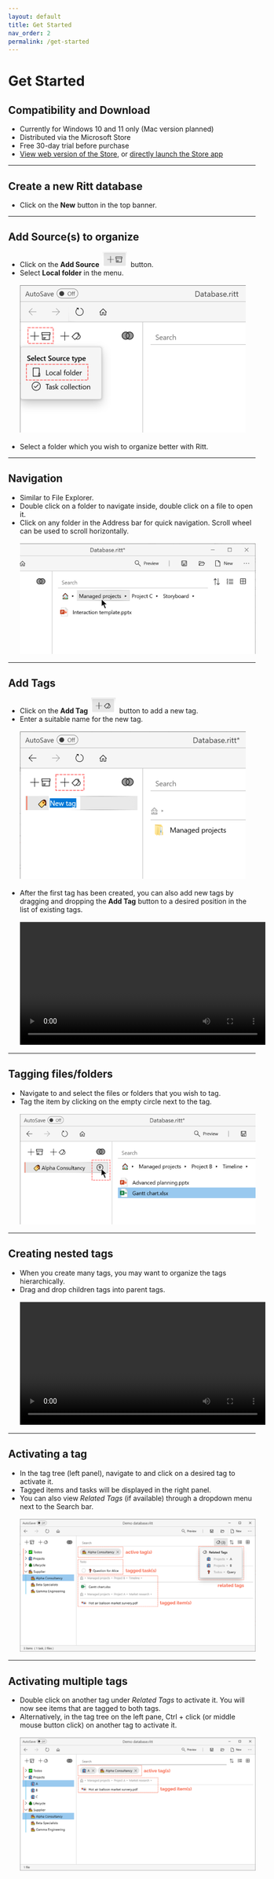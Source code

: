 ```yaml
---
layout: default
title: Get Started
nav_order: 2
permalink: /get-started
---
```


# Get Started

## Compatibility and Download

- Currently for Windows 10 and 11 only (Mac version planned)
- Distributed via the Microsoft Store
- Free 30-day trial before purchase
- [View web version of the Store](https://www.microsoft.com/store/apps/9N020ZXP2Z1G?cid=storebadge&ocid=badge), or [directly launch the Store app](ms-windows-store://pdp/?ProductId=9N020ZXP2Z1G)

---

## Create a new Ritt database

- Click on the **New** button in the top banner.

---

## Add Source(s) to organize

- Click on the **Add Source** <img src="img/Button-Add-Source.PNG" alt="Add Source Button" width="50" style="padding: 0px 3px 0px 3px"/> button.
- Select **Local folder** in the menu. <br/><br/>![Add Source](/img/Add-Source.png) <br/><br/>
- Select a folder which you wish to organize better with Ritt.

---

## Navigation

- Similar to File Explorer.
- Double click on a folder to navigate inside, double click on a file to open it.
- Click on any folder in the Address bar for quick navigation. Scroll wheel can be used to scroll horizontally.<br/><br/>![Navigation](/img/Navigation-AddressBar.png)

---

## Add Tags

- Click on the **Add Tag** <img src="img/Button-Add-Tag.PNG" alt="Add Tag Button" width="50" style="padding: 0px 3px 0px 3px"/> button to add a new tag.
- Enter a suitable name for the new tag. <br/><br/>![Add Tag](/img/Add-Tag.png)<br/><br/>
- After the first tag has been created, you can also add new tags by dragging and dropping the **Add Tag** button to a desired position in the list of existing tags.<br/><br/>
  <video autoplay loop width="500" controls>
    <source src="/img/MOV-Drag-Drop-New-Tag.mov" type="video/mp4">
  </video>

---

## Tagging files/folders

- Navigate to and select the files or folders that you wish to tag.
- Tag the item by clicking on the empty circle next to the tag. <br/><br/>![Tag File](/img/Tag-File.png)

---

## Creating nested tags

- When you create many tags, you may want to organize the tags hierarchically.
- Drag and drop children tags into parent tags.<br/><br/>
  <video autoplay loop width="500" controls>
    <source src="/img/MOV-Drag-Children-to-Parent-Tag.mov" type="video/mp4">
  </video>

---

## Activating a tag

- In the tag tree (left panel), navigate to and click on a desired tag to activate it.
- Tagged items and tasks will be displayed in the right panel.
- You can also view *Related Tags* (if available) through a dropdown menu next to the Search bar.
 <br/><br/>![Activated tag](/img/Activated-tag.png)

---

## Activating multiple tags

- Double click on another tag under *Related Tags* to activate it. You will now see items that are tagged to both tags.
- Alternatively, in the tag tree on the left pane, Ctrl + click (or middle mouse button click) on another tag to activate it. <br/><br/>![Activated multiple tags](/img/Activated-multiple-tags.png)


